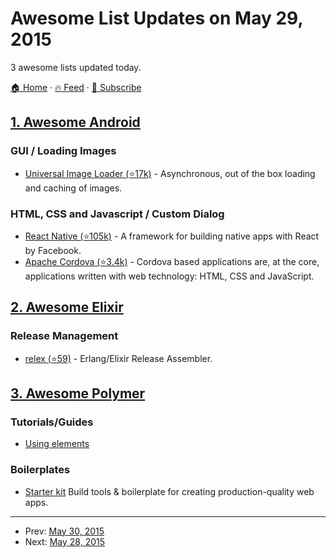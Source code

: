 # Awesome List Updates on May 29, 2015

3 awesome lists updated today.

[🏠 Home](/README.md) · [🔥 Feed](https://test.trackawesomelist.com/feed.xml) · [📮 Subscribe](https://trackawesomelist.us17.list-manage.com/subscribe?u=d2f0117aa829c83a63ec63c2f&id=36a103854c)



## [1. Awesome Android](/content/JStumpp/awesome-android/README.md)

### GUI / Loading Images

*   [Universal Image Loader (⭐17k)](https://github.com/nostra13/Android-Universal-Image-Loader) - Asynchronous, out of the box loading and caching of images.

### HTML, CSS and Javascript / Custom Dialog

*   [React Native (⭐105k)](https://github.com/facebook/react-native) - A framework for building native apps with React by Facebook.
*   [Apache Cordova (⭐3.4k)](https://github.com/apache/cordova-android) - Cordova based applications are, at the core, applications written with web technology: HTML, CSS and JavaScript.

## [2. Awesome Elixir](/content/h4cc/awesome-elixir/README.md)

### Release Management

*   [relex (⭐59)](https://github.com/yrashk/relex) - Erlang/Elixir Release Assembler.

## [3. Awesome Polymer](/content/Granze/awesome-polymer/README.md)

### Tutorials/Guides

*   [Using elements](https://elements.polymer-project.org/guides/using-elements)

### Boilerplates

*   [Starter kit](https://developers.google.com/web/tools/polymer-starter-kit/) Build tools & boilerplate for creating production-quality web apps.

---

- Prev: [May 30, 2015](/content/2015/05/30/README.md)
- Next: [May 28, 2015](/content/2015/05/28/README.md)